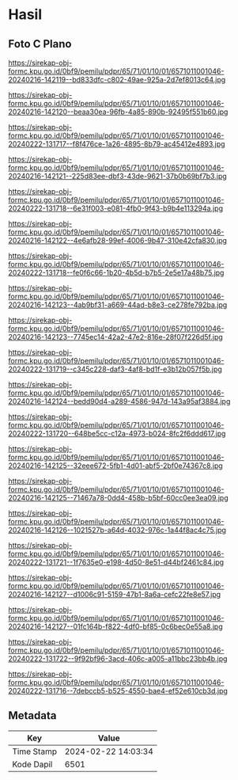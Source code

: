 # Hasil

## Foto C Plano

https://sirekap-obj-formc.kpu.go.id/0bf9/pemilu/pdpr/65/71/01/10/01/6571011001046-20240216-142119--bd833dfc-c802-49ae-925a-2d7ef8013c64.jpg

https://sirekap-obj-formc.kpu.go.id/0bf9/pemilu/pdpr/65/71/01/10/01/6571011001046-20240216-142120--beaa30ea-96fb-4a85-890b-92495f551b60.jpg

https://sirekap-obj-formc.kpu.go.id/0bf9/pemilu/pdpr/65/71/01/10/01/6571011001046-20240222-131717--f8f476ce-1a26-4895-8b79-ac45412e4893.jpg

https://sirekap-obj-formc.kpu.go.id/0bf9/pemilu/pdpr/65/71/01/10/01/6571011001046-20240216-142121--225d83ee-dbf3-43de-9621-37b0b69bf7b3.jpg

https://sirekap-obj-formc.kpu.go.id/0bf9/pemilu/pdpr/65/71/01/10/01/6571011001046-20240222-131718--6e31f003-e081-4fb0-9f43-b9b4e113294a.jpg

https://sirekap-obj-formc.kpu.go.id/0bf9/pemilu/pdpr/65/71/01/10/01/6571011001046-20240216-142122--4e6afb28-99ef-4006-9b47-310e42cfa830.jpg

https://sirekap-obj-formc.kpu.go.id/0bf9/pemilu/pdpr/65/71/01/10/01/6571011001046-20240222-131718--fe0f6c66-1b20-4b5d-b7b5-2e5e17a48b75.jpg

https://sirekap-obj-formc.kpu.go.id/0bf9/pemilu/pdpr/65/71/01/10/01/6571011001046-20240216-142123--4ab9bf31-a669-44ad-b8e3-ce278fe792ba.jpg

https://sirekap-obj-formc.kpu.go.id/0bf9/pemilu/pdpr/65/71/01/10/01/6571011001046-20240216-142123--7745ec14-42a2-47e2-816e-28f07f226d5f.jpg

https://sirekap-obj-formc.kpu.go.id/0bf9/pemilu/pdpr/65/71/01/10/01/6571011001046-20240222-131719--c345c228-daf3-4af8-bd1f-e3b12b057f5b.jpg

https://sirekap-obj-formc.kpu.go.id/0bf9/pemilu/pdpr/65/71/01/10/01/6571011001046-20240216-142124--bedd90d4-a289-4586-947d-143a95af3884.jpg

https://sirekap-obj-formc.kpu.go.id/0bf9/pemilu/pdpr/65/71/01/10/01/6571011001046-20240222-131720--648be5cc-c12a-4973-b024-8fc2f6ddd617.jpg

https://sirekap-obj-formc.kpu.go.id/0bf9/pemilu/pdpr/65/71/01/10/01/6571011001046-20240216-142125--32eee672-5fb1-4d01-abf5-2bf0e74367c8.jpg

https://sirekap-obj-formc.kpu.go.id/0bf9/pemilu/pdpr/65/71/01/10/01/6571011001046-20240216-142125--71467a78-0dd4-458b-b5bf-60cc0ee3ea09.jpg

https://sirekap-obj-formc.kpu.go.id/0bf9/pemilu/pdpr/65/71/01/10/01/6571011001046-20240216-142126--1021527b-a64d-4032-976c-1a44f8ac4c75.jpg

https://sirekap-obj-formc.kpu.go.id/0bf9/pemilu/pdpr/65/71/01/10/01/6571011001046-20240222-131721--1f7635e0-e198-4d50-8e51-d44bf2461c84.jpg

https://sirekap-obj-formc.kpu.go.id/0bf9/pemilu/pdpr/65/71/01/10/01/6571011001046-20240216-142127--d1006c91-5159-47b1-8a6a-cefc22fe8e57.jpg

https://sirekap-obj-formc.kpu.go.id/0bf9/pemilu/pdpr/65/71/01/10/01/6571011001046-20240216-142127--01fc164b-f822-4df0-bf85-0c6bec0e55a8.jpg

https://sirekap-obj-formc.kpu.go.id/0bf9/pemilu/pdpr/65/71/01/10/01/6571011001046-20240222-131722--9f92bf96-3acd-406c-a005-a11bbc23bb4b.jpg

https://sirekap-obj-formc.kpu.go.id/0bf9/pemilu/pdpr/65/71/01/10/01/6571011001046-20240222-131716--7debccb5-b525-4550-bae4-ef52e610cb3d.jpg


## Metadata

| Key        | Value               |
| ---------- | ------------------- |
| Time Stamp | 2024-02-22 14:03:34 |
| Kode Dapil | 6501                |



